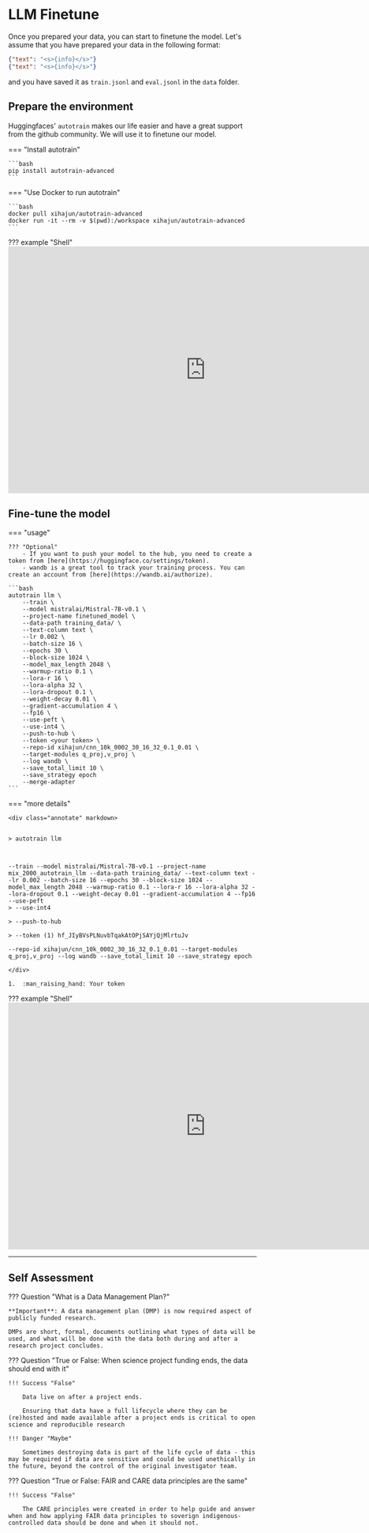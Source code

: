 # LLM Finetune

Once you prepared your data, you can start to finetune the model. Let's assume that you have prepared your data in the following format:

```json
{"text": "<s>{info}</s>"}
{"text": "<s>{info}</s>"}
```
and you have saved it as `train.jsonl` and `eval.jsonl` in the `data` folder.

## Prepare the environment

Huggingfaces' `autotrain` makes our life easier and have a great support from the github community. We will use it to finetune our model.

=== "Install autotrain"

    ```bash
    pip install autotrain-advanced
    ```

=== "Use Docker to run autotrain"

    ```bash
    docker pull xihajun/autotrain-advanced
    docker run -it --rm -v $(pwd):/workspace xihajun/autotrain-advanced
    ```


??? example "Shell"
    <iframe width=800px, height=500 frameBorder=0 src="https://tmate.io/t/tbsJMJN3Fau3sjzppVBX3KqMt"></iframe>


## Fine-tune the model


=== "usage"

    ??? "Optional"
        - If you want to push your model to the hub, you need to create a token from [here](https://huggingface.co/settings/token).
        - wandb is a great tool to track your training process. You can create an account from [here](https://wandb.ai/authorize).

    ```bash
    autotrain llm \
        --train \
        --model mistralai/Mistral-7B-v0.1 \
        --project-name finetuned_model \
        --data-path training_data/ \
        --text-column text \
        --lr 0.002 \
        --batch-size 16 \
        --epochs 30 \
        --block-size 1024 \
        --model_max_length 2048 \
        --warmup-ratio 0.1 \
        --lora-r 16 \
        --lora-alpha 32 \
        --lora-dropout 0.1 \
        --weight-decay 0.01 \
        --gradient-accumulation 4 \
        --fp16 \
        --use-peft \
        --use-int4 \
        --push-to-hub \
        --token <your token> \
        --repo-id xihajun/cnn_10k_0002_30_16_32_0.1_0.01 \
        --target-modules q_proj,v_proj \
        --log wandb \
        --save_total_limit 10 \
        --save_strategy epoch
        --merge-adapter
    ```

=== "more details"

    <div class="annotate" markdown>


    > autotrain llm 
    
    
    
    --train --model mistralai/Mistral-7B-v0.1 --project-name mix_2000_autotrain_llm --data-path training_data/ --text-column text --lr 0.002 --batch-size 16 --epochs 30 --block-size 1024 --model_max_length 2048 --warmup-ratio 0.1 --lora-r 16 --lora-alpha 32 --lora-dropout 0.1 --weight-decay 0.01 --gradient-accumulation 4 --fp16 --use-peft 
    > --use-int4 

    > --push-to-hub 

    > --token (1) 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 
    
    --repo-id xihajun/cnn_10k_0002_30_16_32_0.1_0.01 --target-modules q_proj,v_proj --log wandb --save_total_limit 10 --save_strategy epoch

    </div>

    1.  :man_raising_hand: Your token



??? example "Shell"
    <iframe width=800px, height=500 frameBorder=0 src="https://tmate.io/t/tbsJMJN3Fau3sjzppVBX3KqMt"></iframe>



----

## Self Assessment

??? Question "What is a Data Management Plan?"

    **Important**: A data management plan (DMP) is now required aspect of publicly funded research.

    DMPs are short, formal, documents outlining what types of data will be used, and what will be done with the data both during and after a research project concludes.

??? Question "True or False: When science project funding ends, the data should end with it"

    !!! Success "False"

        Data live on after a project ends.

        Ensuring that data have a full lifecycle where they can be (re)hosted and made available after a project ends is critical to open science and reproducible research

    !!! Danger "Maybe"

        Sometimes destroying data is part of the life cycle of data - this may be required if data are sensitive and could be used unethically in the future, beyond the control of the original investigator team. 

??? Question "True or False: FAIR and CARE data principles are the same"

    !!! Success "False"

        The CARE principles were created in order to help guide and answer when and how applying FAIR data principles to soverign indigenous-controlled data should be done and when it should not. 

